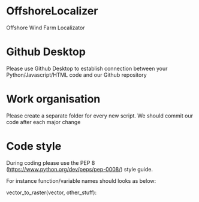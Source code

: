 # OffshoreLocalizer

Offshore Wind Farm Localizator

# Github Desktop

Please use Github Desktop to establish connection between your Python/Javascript/HTML code and our Github repository

# Work organisation

Please create a separate folder for every new script. We should commit our code after each major change

# Code style

During coding please use the PEP 8 (https://www.python.org/dev/peps/pep-0008/) style guide.

For instance function/variable names should looks as below:

vector_to_raster(vector, other_stuff):



